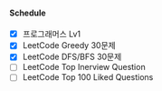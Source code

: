 <h4>Schedule</h4>

- [x] 프로그래머스 Lv1
- [x] LeetCode Greedy 30문제
- [x] LeetCode DFS/BFS 30문제
- [ ] LeetCode Top Inerview Question
- [ ] LeetCode Top 100 Liked Questions
